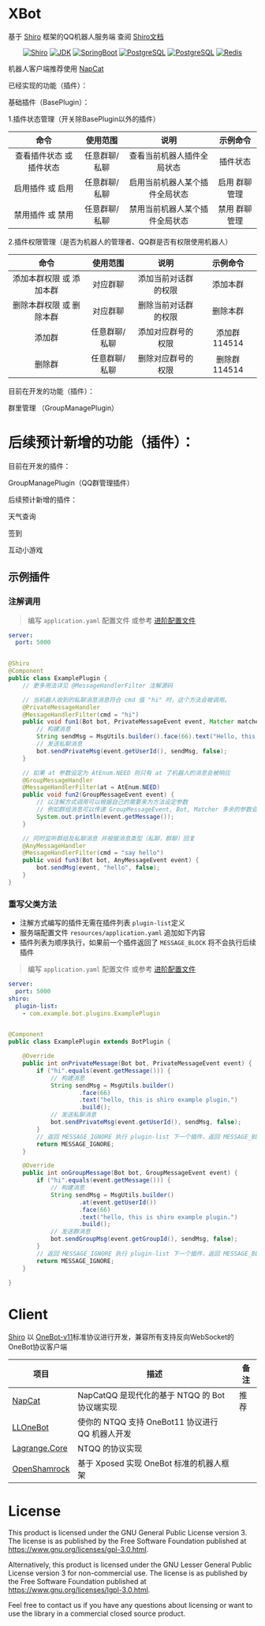# XBot

基于 [Shiro](https://github.com/MisakaTAT/Shiro) 框架的QQ机器人服务端  查阅 [Shiro文档](https://misakatat.github.io/shiro-docs/advanced.html)

<p style="text-align: center;">
    <a href="https://github.com/MisakaTAT/Shiro"><img alt="Shiro" src="https://img.shields.io/badge/Shiro-2.3.5-yellow.svg" /></a>
    <a href="https://openjdk.org/projects/jdk/"><img alt="JDK" src="https://img.shields.io/badge/JDK-17+-red.svg" /></a>
    <a href="https://spring.io/projects/spring-boot"> <img alt="SpringBoot" src="https://img.shields.io/badge/SpringBoot-3.0.0+-brightgreen.svg" /></a>
    <a href="https://www.postgresql.org/"><img alt="PostgreSQL" src="https://img.shields.io/badge/PostgreSQL-15+-blue.svg" /></a>
    <a href="https://gradle.org/"><img alt="PostgreSQL" src="https://img.shields.io/badge/Gradle-8.0+-22afc8" /></a>
    <a href="https://redis.io/"><img alt="Redis" src="https://img.shields.io/badge/Redis-7.0+-ff4438" /></a>
</p>  

机器人客户端推荐使用 [NapCat](https://github.com/NapNeko/NapCatQQ)

已经实现的功能（插件）：

基础插件（BasePlugin）：

1.插件状态管理（开关除BasePlugin以外的插件）

|           命令           |   使用范围    |              说明              |   示例命令    |
| :----------------------: | :-----------: | :----------------------------: | :-----------: |
| 查看插件状态 或 插件状态 | 任意群聊/私聊 |   查看当前机器人插件全局状态   |   插件状态    |
|     启用插件 或 启用     | 任意群聊/私聊 | 启用当前机器人某个插件全局状态 | 启用 群聊管理 |
|     禁用插件 或 禁用     | 任意群聊/私聊 | 禁用当前机器人某个插件全局状态 | 禁用 群聊管理 |

2.插件权限管理（是否为机器人的管理者、QQ群是否有权限使用机器人）


|           命令           |   使用范围    |         说明         |   示例命令    |
| :----------------------: | :-----------: | :------------------: | :-----------: |
| 添加本群权限 或 添加本群 |   对应群聊    | 添加当前对话群的权限 |   添加本群    |
| 删除本群权限 或 删除本群 |   对应群聊    | 删除当前对话群的权限 |   删除本群    |
|          添加群          | 任意群聊/私聊 |  添加对应群号的权限  | 添加群 114514 |
|          删除群          | 任意群聊/私聊 |  删除对应群号的权限  | 删除群 114514 |

目前在开发的功能（插件）：

群里管理 （GroupManagePlugin）

后续预计新增的功能（插件）：
=======
目前在开发的插件：

GroupManagePlugin（QQ群管理插件）

后续预计新增的插件：


天气查询

签到

互动小游戏
## 示例插件

### 注解调用

> 编写 `application.yaml` 配置文件
> 或参考 [进阶配置文件](https://misakatat.github.io/shiro-docs/advanced.html#进阶配置文件)

```yaml
server:
  port: 5000
```

```java

@Shiro
@Component
public class ExamplePlugin {
    // 更多用法详见 @MessageHandlerFilter 注解源码

    // 当机器人收到的私聊消息消息符合 cmd 值 "hi" 时，这个方法会被调用。
    @PrivateMessageHandler
    @MessageHandlerFilter(cmd = "hi")
    public void fun1(Bot bot, PrivateMessageEvent event, Matcher matcher) {
        // 构建消息
        String sendMsg = MsgUtils.builder().face(66).text("Hello, this is shiro demo.").build();
        // 发送私聊消息
        bot.sendPrivateMsg(event.getUserId(), sendMsg, false);
    }

    // 如果 at 参数设定为 AtEnum.NEED 则只有 at 了机器人的消息会被响应
    @GroupMessageHandler
    @MessageHandlerFilter(at = AtEnum.NEED)
    public void fun2(GroupMessageEvent event) {
        // 以注解方式调用可以根据自己的需要来为方法设定参数
        // 例如群组消息可以传递 GroupMessageEvent, Bot, Matcher 多余的参数会被设定为 null
        System.out.println(event.getMessage());
    }

    // 同时监听群组及私聊消息 并根据消息类型（私聊，群聊）回复
    @AnyMessageHandler
    @MessageHandlerFilter(cmd = "say hello")
    public void fun3(Bot bot, AnyMessageEvent event) {
        bot.sendMsg(event, "hello", false);
    }
}
```

### 重写父类方法

- 注解方式编写的插件无需在插件列表 `plugin-list`定义
- 服务端配置文件 `resources/application.yaml` 追加如下内容
- 插件列表为顺序执行，如果前一个插件返回了 `MESSAGE_BLOCK` 将不会执行后续插件

> 编写 `application.yaml` 配置文件
> 或参考 [进阶配置文件](https://misakatat.github.io/shiro-docs/advanced.html#进阶配置文件)

```yaml
server:
  port: 5000
shiro:
  plugin-list:
    - com.example.bot.plugins.ExamplePlugin
```

```java

@Component
public class ExamplePlugin extends BotPlugin {

    @Override
    public int onPrivateMessage(Bot bot, PrivateMessageEvent event) {
        if ("hi".equals(event.getMessage())) {
            // 构建消息
            String sendMsg = MsgUtils.builder()
                    .face(66)
                    .text("hello, this is shiro example plugin.")
                    .build();
            // 发送私聊消息
            bot.sendPrivateMsg(event.getUserId(), sendMsg, false);
        }
        // 返回 MESSAGE_IGNORE 执行 plugin-list 下一个插件，返回 MESSAGE_BLOCK 则不执行下一个插件
        return MESSAGE_IGNORE;
    }

    @Override
    public int onGroupMessage(Bot bot, GroupMessageEvent event) {
        if ("hi".equals(event.getMessage())) {
            // 构建消息
            String sendMsg = MsgUtils.builder()
                    .at(event.getUserId())
                    .face(66)
                    .text("hello, this is shiro example plugin.")
                    .build();
            // 发送群消息
            bot.sendGroupMsg(event.getGroupId(), sendMsg, false);
        }
        // 返回 MESSAGE_IGNORE 执行 plugin-list 下一个插件，返回 MESSAGE_BLOCK 则不执行下一个插件
        return MESSAGE_IGNORE;
    }

}
```
# Client

[Shiro](https://github.com/MisakaTAT/Shiro) 以 [OneBot-v11](https://github.com/howmanybots/onebot/tree/master/v11/specs)标准协议进行开发，兼容所有支持反向WebSocket的OneBot协议客户端

| 项目                                                        | 描述                                             | 备注 |
| ----------------------------------------------------------- | ------------------------------------------------ | ---- |
| [NapCat](https://github.com/NapNeko/NapCatQQ)               | NapCatQQ 是现代化的基于 NTQQ 的 Bot 协议端实现   | 推荐 |
| [LLOneBot](https://github.com/LLOneBot/LLOneBot)            | 使你的 NTQQ 支持 OneBot11 协议进行 QQ 机器人开发 |      |
| [Lagrange.Core](https://github.com/KonataDev/Lagrange.Core) | NTQQ 的协议实现                                  |      |
| [OpenShamrock](https://github.com/whitechi73/OpenShamrock)  | 基于 Xposed 实现 OneBot 标准的机器人框架         |      |

# License

This product is licensed under the GNU General Public License version 3. The license is as published by the Free
Software Foundation published at https://www.gnu.org/licenses/gpl-3.0.html.

Alternatively, this product is licensed under the GNU Lesser General Public License version 3 for non-commercial use.
The license is as published by the Free Software Foundation published at https://www.gnu.org/licenses/lgpl-3.0.html.

Feel free to contact us if you have any questions about licensing or want to use the library in a commercial closed
source product.
